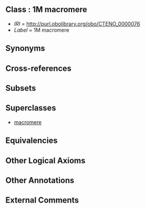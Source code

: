 
## Class : 1M macromere

 * *IRI* = http://purl.obolibrary.org/obo/CTENO_0000076
 * *Label* = 1M macromere

## Synonyms


## Cross-references


## Subsets


## Superclasses

 * [macromere](../../CTENO/75/CTENO_0000075.md)

## Equivalencies


## Other Logical Axioms


## Other Annotations


## External Comments

